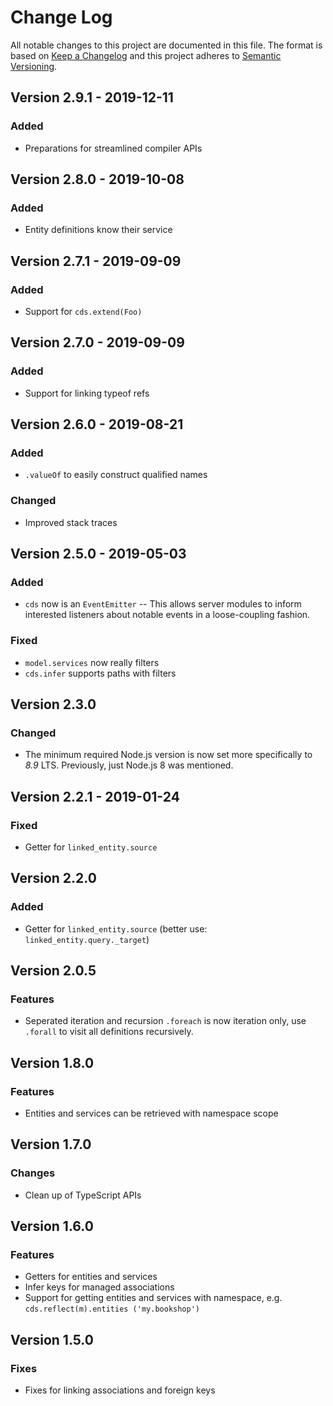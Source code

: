 # Change Log

All notable changes to this project are documented in this file.
The format is based on [Keep a Changelog](http://keepachangelog.com/) and
this project adheres to [Semantic Versioning](http://semver.org/).

## Version 2.9.1 - 2019-12-11

### Added
- Preparations for streamlined compiler APIs

## Version 2.8.0 - 2019-10-08

### Added
- Entity definitions know their service

## Version 2.7.1 - 2019-09-09

### Added

- Support for `cds.extend(Foo)`

## Version 2.7.0 - 2019-09-09

### Added

- Support for linking typeof refs

## Version 2.6.0 - 2019-08-21

### Added

- `.valueOf` to easily construct qualified names

### Changed

- Improved stack traces

## Version 2.5.0 - 2019-05-03

### Added

- `cds` now is an `EventEmitter` -- This allows server modules to inform interested listeners about notable events in a loose-coupling fashion.

### Fixed
- `model.services` now really filters
- `cds.infer` supports paths with filters


## Version 2.3.0

### Changed
- The minimum required Node.js version is now set more specifically to _8.9_ LTS.  Previously, just Node.js 8 was mentioned.


## Version 2.2.1 - 2019-01-24

### Fixed

- Getter for `linked_entity.source`

## Version 2.2.0

### Added
- Getter for `linked_entity.source` (better use: `linked_entity.query._target`)

## Version 2.0.5
### Features
- Seperated iteration and recursion `.foreach` is now iteration only, use `.forall` to visit all definitions recursively.

## Version 1.8.0
### Features
- Entities and services can be retrieved with namespace scope

## Version 1.7.0
### Changes
- Clean up of TypeScript APIs

## Version 1.6.0
### Features
- Getters for entities and services
- Infer keys for managed associations
- Support for getting entities and services with namespace, e.g. `cds.reflect(m).entities ('my.bookshop')`

## Version 1.5.0
### Fixes
- Fixes for linking associations and foreign keys
